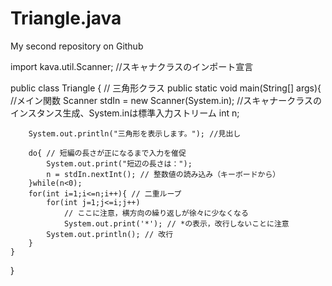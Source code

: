 # Triangle.java
My second repository on Github

import kava.util.Scanner; //スキャナクラスのインポート宣言

public class Triangle { //  三角形クラス
	public static void main(String[] args){ //メイン関数
		Scanner stdIn = new Scanner(System.in);
		//スキャナークラスのインスタンス生成、System.inは標準入力ストリーム
		int n;
		
		System.out.println("三角形を表示します。"); //見出し
		
		do{ // 短編の長さが正になるまで入力を催促
			System.out.print("短辺の長さは：");
			n = stdIn.nextInt(); // 整数値の読み込み（キーボードから）
		}while(n<0);
		for(int i=1;i<=n;i++){ // 二重ループ
			for(int j=1;j<=i;j++)
				// ここに注意，横方向の繰り返しが徐々に少なくなる
				System.out.print('*'); // *の表示，改行しないことに注意
			System.out.println(); // 改行
		}
	}
}
